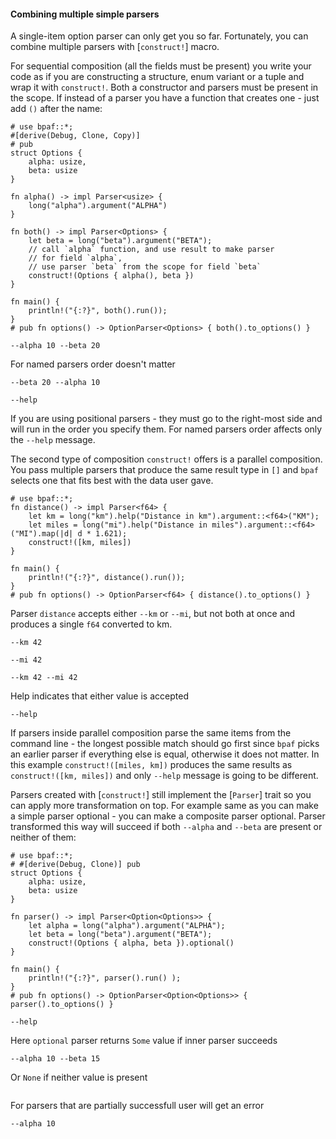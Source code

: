 #### Combining multiple simple parsers

A single-item option parser can only get you so far. Fortunately, you can combine multiple
parsers with [`construct!`] macro.

For sequential composition (all the fields must be present) you write your code as if you are
constructing a structure, enum variant or a tuple and wrap it with `construct!`. Both a
constructor and parsers must be present in the scope. If instead of a parser you have a
function that creates one - just add `()` after the name:

```rust,id:1
# use bpaf::*;
#[derive(Debug, Clone, Copy)]
# pub
struct Options {
    alpha: usize,
    beta: usize
}

fn alpha() -> impl Parser<usize> {
    long("alpha").argument("ALPHA")
}

fn both() -> impl Parser<Options> {
    let beta = long("beta").argument("BETA");
    // call `alpha` function, and use result to make parser
    // for field `alpha`,
    // use parser `beta` from the scope for field `beta`
    construct!(Options { alpha(), beta })
}

fn main() {
    println!("{:?}", both().run());
}
# pub fn options() -> OptionParser<Options> { both().to_options() }
```

```run,id:1
--alpha 10 --beta 20
```

For named parsers order doesn't matter

```run,id:1
--beta 20 --alpha 10
```

```run,id:1
--help
```

If you are using positional parsers - they must go to the right-most side and will run in
the order you specify them. For named parsers order affects only the `--help` message.

The second type of composition `construct!` offers is a parallel composition. You pass multiple
parsers that produce the same result type in `[]` and `bpaf` selects one that fits best with
the data user gave.


```rust,id:2
# use bpaf::*;
fn distance() -> impl Parser<f64> {
    let km = long("km").help("Distance in km").argument::<f64>("KM");
    let miles = long("mi").help("Distance in miles").argument::<f64>("MI").map(|d| d * 1.621);
    construct!([km, miles])
}

fn main() {
    println!("{:?}", distance().run());
}
# pub fn options() -> OptionParser<f64> { distance().to_options() }
```

Parser `distance` accepts either `--km` or `--mi`, but not both at once and produces a single
`f64` converted to km.

```run,id:2
--km 42
```

```run,id:2
--mi 42
```

```run,id:2
--km 42 --mi 42
```

Help indicates that either value is accepted

```run,id:2
--help
```


If parsers inside parallel composition parse the same items from the command line - the longest
possible match should go first since `bpaf` picks an earlier parser if everything else is
equal, otherwise it does not matter. In this example `construct!([miles, km])` produces the
same results as `construct!([km, miles])` and only `--help` message is going to be different.

Parsers created with [`construct!`] still implement the [`Parser`] trait so you can apply more
transformation on top. For example same as you can make a simple parser optional - you can make
a composite parser optional. Parser transformed this way will succeed if both `--alpha` and
`--beta` are present or neither of them:

```rust,id:3
# use bpaf::*;
# #[derive(Debug, Clone)] pub
struct Options {
    alpha: usize,
    beta: usize
}

fn parser() -> impl Parser<Option<Options>> {
    let alpha = long("alpha").argument("ALPHA");
    let beta = long("beta").argument("BETA");
    construct!(Options { alpha, beta }).optional()
}

fn main() {
    println!("{:?}", parser().run() );
}
# pub fn options() -> OptionParser<Option<Options>> { parser().to_options() }
```

```run,id:3
--help
```

Here `optional` parser returns `Some` value if inner parser succeeds

```run,id:3
--alpha 10 --beta 15
```

Or `None` if neither value is present

```run,id:3

```

For parsers that are partially successfull user will get an error

```run,id:3
--alpha 10
```
